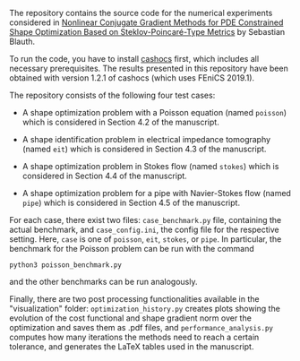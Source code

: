 The repository contains the source code for the numerical experiments considered
in [Nonlinear Conjugate Gradient Methods for PDE Constrained Shape Optimization Based on Steklov-Poincaré-Type Metrics](https://arxiv.org/abs/2007.12891) by Sebastian Blauth.

To run the code, you have to install [cashocs](https://cashocs.readthedocs.io/)
first, which includes all necessary prerequisites. The results presented in this
repository have been obtained with version 1.2.1 of cashocs (which uses FEniCS 2019.1).

The repository consists of the following four test cases:

- A shape optimization problem with a Poisson equation (named `poisson`) which
is considered in Section 4.2 of the manuscript.

- A shape identification problem in electrical impedance tomography (named `eit`) which is considered in Section 4.3 of the manuscript.

- A shape optimization problem in Stokes flow (named `stokes`) which is considered
in Section 4.4 of the manuscript.

- A shape optimization problem for a pipe with Navier-Stokes flow (named `pipe`)
which is considered in Section 4.5 of the manuscript.

For each case, there exist two files: `case_benchmark.py` file, containing
the actual benchmark, and `case_config.ini`, the config file for the respective
setting. Here, `case` is one of `poisson`, `eit`, `stokes`, or `pipe`. In particular,
the benchmark for the Poisson problem can be run with the command

    python3 poisson_benchmark.py

and the other benchmarks can be run analogously.

Finally, there are two post processing functionalities available in the "visualization"
folder: `optimization_history.py` creates plots showing the evolution of the cost functional and shape gradient norm over the optimization and saves them as .pdf files, and `performance_analysis.py` computes how many iterations the methods need to reach a certain tolerance, and generates the LaTeX tables used in the manuscript.